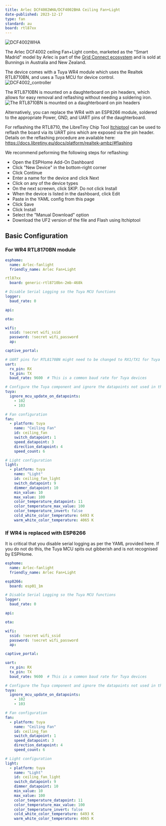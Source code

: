 ```yaml
---
title: Arlec DCF4002WHA/DCF4002BHA Ceiling Fan+Light
date-published: 2023-12-17
type: fan
standard: au
board: rtl87xx
---
```


![DCF4002WHA](DCF4002WHA.jpeg)

The Arlec DCF4002 ceiling Fan+Light combo, marketed as the "Smart Madrid" model by Arlec is part of the
[Grid Connect ecosystem](https://grid-connect.com.au/) and is sold at Bunnings in Australia and New Zealand.

The device comes with a Tuya WR4 module which uses the Realtek RTL8710BN, and uses a Tuya MCU for device control.  
![DCF4002_controller](DCF4002_controller.jpg)

The RTL8710BN is mounted on a daughterboard on pin headers, which allows for easy removal and reflashing without needing
a soldering iron.
![The RTL8710BN is mounted on a daughterboard on pin headers](DCF4002_daughterboard.jpg)

Alternatively, you can replace the WR4 with an ESP8266 module, soldered to the appropriate Power, GND, and UART pins of
the daughterboard.

For reflashing the RTL8710, the LibreTiny Chip Tool [ltchiptool](https://github.com/libretiny-eu/ltchiptool) can be used
to reflash the board via its UART pins which are exposed via the pin header. Details on the reflashing procedure are
available here: https://docs.libretiny.eu/docs/platform/realtek-ambz/#flashing

We recommend peforming the following steps for reflashing:

- Open the ESPHome Add-On Dashboard
- Click "New Device" in the bottom-right corner
- Click Continue
- Enter a name for the device and click Next
- Click on any of the device types
- On the next screewn, click SKIP. Do not click Install
- When the device is listed in the dashboard, click Edit
- Paste in the YAML config from this page
- Click Save
- Click Install
- Select the "Manual Download" option
- Download the UF2 version of the file and Flash using ltchiptool

## Basic Configuration

### For WR4 RTL8170BN module

```yaml
esphome:
  name: Arlec-fanlight
  friendly_name: Arlec Fan+Light

rtl87xx
  board: generic-rtl8710bn-2mb-468k

# Disable Serial Logging so the Tuya MCU functions
logger:
  baud_rate: 0

api:

ota:

wifi:
  ssid: !secret wifi_ssid
  password: !secret wifi_password
  ap:

captive_portal:

# UART pins for RTL8170BN might need to be changed to RX1/TX1 for Tuya MCU.  It depends on how ESPHome and LibreTiny map these pins, but note that the WR4 has pins PA22 and PA18, along with PA29 and PA30 (often referreed to as A_XX e.g. A_29).
uart:
  rx_pin: RX
  tx_pin: TX
  baud_rate: 9600  # This is a common baud rate for Tuya devices

# Configure the Tuya component and ignore the datapoints not used in this configuration (e.g. sleep timer)
tuya:
  ignore_mcu_update_on_datapoints:
    - 102
    - 103

# Fan configuration
fan:
  - platform: tuya
    name: "Ceiling Fan"
    id: ceiling_fan
    switch_datapoint: 1
    speed_datapoint: 3
    direction_datapoint: 4
    speed_count: 6

# Light configuration
light:
  - platform: tuya
    name: "Light"
    id: ceiling_fan_light
    switch_datapoint: 9
    dimmer_datapoint: 10
    min_value: 10
    max_value: 100
    color_temperature_datapoint: 11
    color_temperature_max_value: 100
    color_temperature_invert: false
    cold_white_color_temperature: 6493 K
    warm_white_color_temperature: 4065 K
```

### If WR4 is replaced with ESP8266

It is critical that you disable serial logging as per the YAML provided here.  If you do not do this, the Tuya MCU spits
out gibberish and is not recognised by ESPHome.

```yaml
esphome:
  name: Arlec-fanlight
  friendly_name: Arlec Fan+Light

esp8266:
  board: esp01_1m

# Disable Serial Logging so the Tuya MCU functions
logger:
  baud_rate: 0

api:

ota:

wifi:
  ssid: !secret wifi_ssid
  password: !secret wifi_password
  ap:

captive_portal:

uart:
  rx_pin: RX
  tx_pin: TX
  baud_rate: 9600  # This is a common baud rate for Tuya devices

# Configure the Tuya component and ignore the datapoints not used in this configuration (e.g. sleep timer)
tuya:
  ignore_mcu_update_on_datapoints:
    - 102
    - 103

# Fan configuration
fan:
  - platform: tuya
    name: "Ceiling Fan"
    id: ceiling_fan
    switch_datapoint: 1
    speed_datapoint: 3
    direction_datapoint: 4
    speed_count: 6

# Light configuration
light:
  - platform: tuya
    name: "Light"
    id: ceiling_fan_light
    switch_datapoint: 9
    dimmer_datapoint: 10
    min_value: 10
    max_value: 100
    color_temperature_datapoint: 11
    color_temperature_max_value: 100
    color_temperature_invert: false
    cold_white_color_temperature: 6493 K
    warm_white_color_temperature: 4065 K
```
